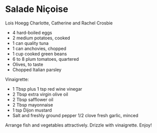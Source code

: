 # Salade Niçoise

Lois Hoegg
Charlotte, Catherine and Rachel Crosbie

- 4 hard-boiled eggs
- 2 medium potatoes, cooked
- 1 can quality tuna
- 1 can anchovies, chopped
- 1 cup cooked green beans
- 6 to 8 plum tomatoes, quartered
- Olives, to taste
- Chopped Italian parsley

Vinaigrette:

- 1 Tbsp plus 1 tsp red wine vinegar
- 2 Tbsp extra virgin olive oil
- 2 Tbsp safflower oil
- 2 Tbsp mayonnaise
- 1 tsp Dijon mustard
- Salt and freshly ground pepper 1/2 clove fresh garlic, minced

Arrange fish and vegetables attractively. Drizzle with vinaigrette. Enjoy!